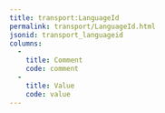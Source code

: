 ```yaml
---
title: transport:LanguageId
permalink: transport/LanguageId.html
jsonid: transport_languageid
columns:
  - 
    title: Comment
    code: comment
  - 
    title: Value
    code: value
---
```

